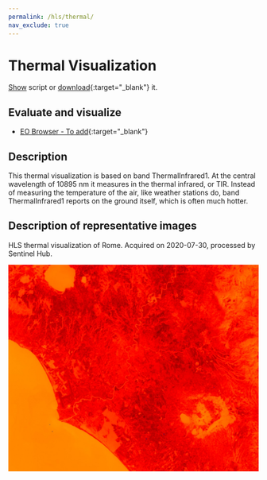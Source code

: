 ```yaml
---
permalink: /hls/thermal/
nav_exclude: true
---
```


# Thermal Visualization
<a href="#" id='togglescript'>Show</a> script or [download](script.js){:target="_blank"} it.
<div id='script_view' style="display:none">
{% highlight javascript %}
{% include_relative script.js %}
{% endhighlight %}
</div>

## Evaluate and visualize

- [EO Browser - To add](){:target="_blank"}  

## Description

This thermal visualization is based on band ThermalInfrared1. At the central wavelength of 10895 nm it measures in the thermal infrared, or TIR. Instead of measuring the temperature of the air, like weather stations do, band ThermalInfrared1 reports on the ground itself, which is often much hotter.

## Description of representative images

HLS thermal visualization of Rome. Acquired on 2020-07-30, processed by Sentinel Hub. 

![HLS](fig/fig1.jpeg)


 